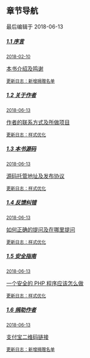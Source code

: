<div class="container-fluid">
    <div class="card card-cascade">
        <div class="view gradient-card-header indigo">
            <h2 class="h2-responsive">章节导航</h2>
            <p>
                最后编辑于 2018-06-13
            </p>
        </div>
        <div class="card-body">
            <div class="list-group">
                <a href="https://www.kancloud.cn/inbuff/thinkphp/507668" rel="noopener noreferrer" class="list-group-item list-group-item-action flex-column align-items-start active">
                    <div class="d-flex w-100 justify-content-between">
                        <h5 class="mb-1">1.1 序言</h5>
                        <small>2018-02-10</small>
                    </div>
                    <p class="mb-1">本书介绍及鸣谢</p>
                    <small class="text-muted white-text">更新日志：新增捐赠名单</small>
                </a>
                <a href="https://www.kancloud.cn/inbuff/thinkphp/507669" rel="noopener noreferrer" class="list-group-item list-group-item-action flex-column align-items-start">
                    <div class="d-flex w-100 justify-content-between">
                        <h5 class="mb-1">1.2 关于作者</h5>
                        <small class="text-muted">2018-06-13</small>
                    </div>
                    <p class="mb-1">作者的联系方式及所做项目</p>
                    <small class="text-muted">更新日志：样式优化</small>
                </a>
                <a href="https://www.kancloud.cn/inbuff/thinkphp/507670" rel="noopener noreferrer" class="list-group-item list-group-item-action flex-column align-items-start">
                    <div class="d-flex w-100 justify-content-between">
                        <h5 class="mb-1">1.3 本书源码</h5>
                        <small class="text-muted">2018-06-13</small>
                    </div>
                    <p class="mb-1">源码托管地址及发布协议</p>
                    <small class="text-muted">更新日志：样式优化</small>
                </a>
                <a href="https://www.kancloud.cn/inbuff/thinkphp/507671" rel="noopener noreferrer" class="list-group-item list-group-item-action flex-column align-items-start">
                    <div class="d-flex w-100 justify-content-between">
                        <h5 class="mb-1">1.4 反馈纠错</h5>
                        <small class="text-muted">2018-06-13</small>
                    </div>
                    <p class="mb-1">如何正确的提问及在哪里提问</p>
                    <small class="text-muted">更新日志：样式优化</small>
                </a>
                <a href="https://www.kancloud.cn/inbuff/thinkphp/508076" rel="noopener noreferrer" class="list-group-item list-group-item-action flex-column align-items-start">
                    <div class="d-flex w-100 justify-content-between">
                        <h5 class="mb-1">1.5 安全指南</h5>
                        <small class="text-muted">2018-06-13</small>
                    </div>
                    <p class="mb-1">一个安全的 PHP 程序应该怎么做</p>
                    <small class="text-muted">更新日志：样式优化</small>
                </a>
                <a href="https://www.kancloud.cn/inbuff/thinkphp/508091" rel="noopener noreferrer" class="list-group-item list-group-item-action flex-column align-items-start">
                    <div class="d-flex w-100 justify-content-between">
                        <h5 class="mb-1">1.6 捐助作者</h5>
                        <small class="text-muted">2018-06-13</small>
                    </div>
                    <p class="mb-1">支付宝二维码链接</p>
                    <small class="text-muted">更新日志：新增捐赠名单</small>
                </a>
            </div>
        </div>
    </div>
</div>